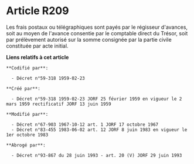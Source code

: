 # Article R209

Les frais postaux ou télégraphiques sont payés par le régisseur d'avances, soit au moyen de l'avance consentie par le
comptable direct du Trésor, soit par prélèvement autorisé sur la somme consignée par la partie civile constituée par acte
initial.

**Liens relatifs à cet article**

	**Codifié par**:

	  - Décret n°59-318 1959-02-23

	**Créé par**:

	  - Décret n°59-318 1959-02-23 JORF 25 février 1959 en vigueur le 2 mars 1959 rectificatif JORF 13 juin 1959

	**Modifié par**:

	  - Décret n°67-903 1967-10-12 art. 1 JORF 17 octobre 1967
	  - Décret n°83-455 1983-06-02 art. 12 JORF 8 juin 1983 en vigueur le 1er octobre 1983

	**Abrogé par**:

	  - Décret n°93-867 du 28 juin 1993 - art. 20 (V) JORF 29 juin 1993

